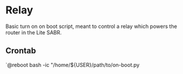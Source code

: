 # Relay
Basic turn on on boot script, meant to control a relay which powers the router in the Lite SABR.
## Crontab
`@reboot bash -ic "/home/${USER}/path/to/on-boot.py
